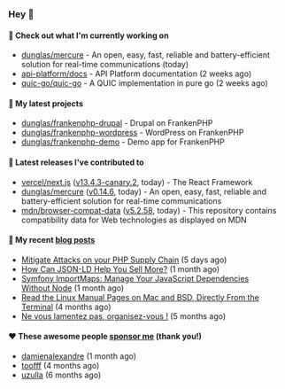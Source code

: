 ### Hey 👋

#### 👷 Check out what I'm currently working on

- [dunglas/mercure](https://github.com/dunglas/mercure) - An open, easy, fast, reliable and battery-efficient solution for real-time communications (today)
- [api-platform/docs](https://github.com/api-platform/docs) - API Platform documentation (2 weeks ago)
- [quic-go/quic-go](https://github.com/quic-go/quic-go) - A QUIC implementation in pure go (2 weeks ago)

#### 🌱 My latest projects

- [dunglas/frankenphp-drupal](https://github.com/dunglas/frankenphp-drupal) - Drupal on FrankenPHP
- [dunglas/frankenphp-wordpress](https://github.com/dunglas/frankenphp-wordpress) - WordPress on FrankenPHP
- [dunglas/frankenphp-demo](https://github.com/dunglas/frankenphp-demo) - Demo app for FrankenPHP

#### 🔭 Latest releases I've contributed to

- [vercel/next.js](https://github.com/vercel/next.js) ([v13.4.3-canary.2](https://github.com/vercel/next.js/releases/tag/v13.4.3-canary.2), today) - The React Framework
- [dunglas/mercure](https://github.com/dunglas/mercure) ([v0.14.6](https://github.com/dunglas/mercure/releases/tag/v0.14.6), today) - An open, easy, fast, reliable and battery-efficient solution for real-time communications
- [mdn/browser-compat-data](https://github.com/mdn/browser-compat-data) ([v5.2.58](https://github.com/mdn/browser-compat-data/releases/tag/v5.2.58), today) - This repository contains compatibility data for Web technologies as displayed on MDN

#### 📜 My recent [blog posts](https://dunglas.fr)

- [Mitigate Attacks on your PHP Supply Chain](https://dunglas.dev/2023/05/mitigate-attacks-on-your-php-supply-chain/) (5 days ago)
- [How Can JSON-LD Help You Sell More?](https://dunglas.dev/2023/04/how-can-json-ld-help-you-sell-more/) (1 month ago)
- [Symfony ImportMaps: Manage Your JavaScript Dependencies Without Node](https://dunglas.dev/2023/03/symfony-importmaps-manage-your-javascript-dependencies-without-node/) (1 month ago)
- [Read the Linux Manual Pages on Mac and BSD, Directly From the Terminal](https://dunglas.dev/2022/12/read-the-linux-manual-pages-on-mac-and-bsd-directly-from-the-terminal/) (4 months ago)
- [Ne vous lamentez pas, organisez-vous !](https://dunglas.dev/2022/12/ne-vous-lamentez-pas-organisez-vous/) (5 months ago)

#### ❤️ These awesome people [sponsor me](https://github.com/sponsors/dunglas) (thank you!)

- [damienalexandre](https://github.com/damienalexandre) (1 month ago)
- [toofff](https://github.com/toofff) (4 months ago)
- [uzulla](https://github.com/uzulla) (6 months ago)
